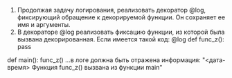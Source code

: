 1. Продолжая задачу логирования, реализовать декоратор @log, фиксирующий обращение к декорируемой функции. 
Он сохраняет ее имя и аргументы.
2. В декораторе @log реализовать фиксацию функции, из которой была вызвана декорированная. Если имеется такой код:
@log
def func_z():
 pass

def main():
 func_z()
...в логе должна быть отражена информация:
"<дата-время> Функция func_z() вызвана из функции main"